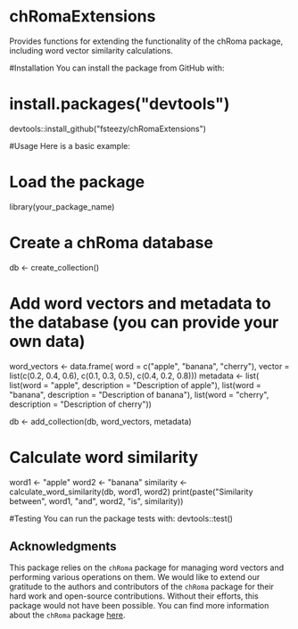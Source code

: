 # chRomaExtensions
Provides functions for extending the functionality of the chRoma package, including word vector similarity calculations. 

#Installation
You can install the package from GitHub with:
# install.packages("devtools")
devtools::install_github("fsteezy/chRomaExtensions")

#Usage
Here is a basic example:
# Load the package
library(your_package_name)

# Create a chRoma database
db <- create_collection()

# Add word vectors and metadata to the database (you can provide your own data)
word_vectors <- data.frame(
  word = c("apple", "banana", "cherry"),
  vector = list(c(0.2, 0.4, 0.6), c(0.1, 0.3, 0.5), c(0.4, 0.2, 0.8)))
metadata <- list(
  list(word = "apple", description = "Description of apple"),
  list(word = "banana", description = "Description of banana"),
  list(word = "cherry", description = "Description of cherry"))

db <- add_collection(db, word_vectors, metadata)

# Calculate word similarity
word1 <- "apple"
word2 <- "banana"
similarity <- calculate_word_similarity(db, word1, word2)
print(paste("Similarity between", word1, "and", word2, "is", similarity))

#Testing
You can run the package tests with:
devtools::test()

## Acknowledgments
This package relies on the `chRoma` package for managing word vectors and performing various operations on them. We would like to extend our gratitude to the authors and contributors of the `chRoma` package for their hard work and open-source contributions. Without their efforts, this package would not have been possible. You can find more information about the `chRoma` package [here](link-to-chroma-package-repo).
